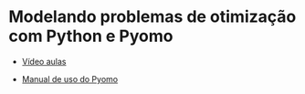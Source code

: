# Modelando problemas de otimização com Python e Pyomo

* [Vídeo aulas](https://www.youtube.com/playlist?list=PLB0Bkje224EHp-IPd9i_FADBXXQcft5L6)

* [Manual de uso do Pyomo](http://www.opl.ufc.br/files/Manual_Pyomo_2020.pdf)

